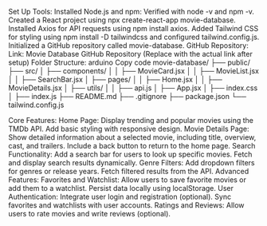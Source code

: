 Set Up Tools:
Installed Node.js and npm: Verified with node -v and npm -v.
Created a React project using npx create-react-app movie-database.
Installed Axios for API requests using npm install axios.
Added Tailwind CSS for styling using npm install -D tailwindcss and configured tailwind.config.js.
Initialized a GitHub repository called movie-database.
GitHub Repository: Link: Movie Database GitHub Repository (Replace with the actual link after setup)
Folder Structure:
arduino
Copy code
movie-database/
├── public/
├── src/
│   ├── components/
│   │   ├── MovieCard.jsx
│   │   ├── MovieList.jsx
│   │   ├── SearchBar.jsx
│   ├── pages/
│   │   ├── Home.jsx
│   │   ├── MovieDetails.jsx
│   ├── utils/
│   │   ├── api.js
│   ├── App.jsx
│   ├── index.css
│   ├── index.js
├── README.md
├── .gitignore
├── package.json
└── tailwind.config.js


Core Features:
Home Page:
Display trending and popular movies using the TMDb API.
Add basic styling with responsive design.
Movie Details Page:
Show detailed information about a selected movie, including title, overview, cast, and trailers.
Include a back button to return to the home page.
Search Functionality:
Add a search bar for users to look up specific movies.
Fetch and display search results dynamically.
Genre Filters:
Add dropdown filters for genres or release years.
Fetch filtered results from the API.
Advanced Features:
Favorites and Watchlist:
Allow users to save favorite movies or add them to a watchlist.
Persist data locally using localStorage.
User Authentication:
Integrate user login and registration (optional).
Sync favorites and watchlists with user accounts.
Ratings and Reviews:
Allow users to rate movies and write reviews (optional).
